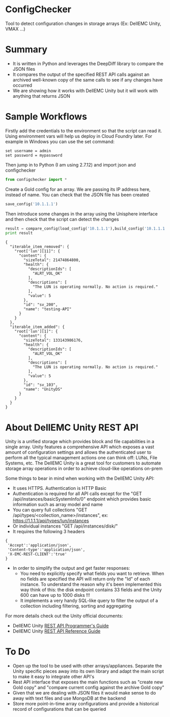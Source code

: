 # ConfigChecker
Tool to detect configuration changes in storage arrays (Ex: DellEMC Unity, VMAX ...)

# Summary
- It is written in Python and leverages the DeepDiff library to compare the JSON files
- It compares the output of the specified REST API calls against an archived well-known copy of the same calls to see if any changes have occurred
- We are showing how it works with DellEMC Unity but it will work with anything that returns JSON

# Sample Workflows
Firstly add the credentials to the environment so that the script can read it. Using environment vars will help us deploy in Cloud Foundry later. For example in Windows you can use the set command:

```
set username = admin
set password = mypassword
```
Then jump in to Python (I am using 2.7.12) and import json and configchecker

```python
from configchecker import *
```
Create a Gold config for an array. We are passing its IP address here, instead of name. You can check that the JSON file has been created
```python
save_config('10.1.1.1')
```
Then introduce some changes in the array using the Unisphere interface and then check that the script can detect the changes
```python
result = compare_config(load_config('10.1.1.1'),build_config('10.1.1.1', 'unity'))
print result
```
```
{
  "iterable_item_removed": {
    "root['lun'][11]": {
      "content": {
        "sizeTotal": 21474864800,
        "health": {
          "descriptionIds": [
            "ALRT_VOL_OK"
          ],
          "descriptions": [
            "The LUN is operating normally. No action is required."
          ],
          "value": 5
        },
        "id": "sv_200",
        "name": "testing-API"
      }
    }
  },
  "iterable_item_added": {
    "root['lun'][1]": {
      "content": {
        "sizeTotal": 133143986176,
        "health": {
          "descriptionIds": [
            "ALRT_VOL_OK"
          ],
          "descriptions": [
            "The LUN is operating normally. No action is required."
          ],
          "value": 5
        },
        "id": "sv_103",
        "name": "UnityDS"
      }
    }
  }
}
```

# About DellEMC Unity REST API
Unity is a unified storage which provides block and file capabilities in a single array. Unity features a comprehensive API which exposes a vast amount of configuration settings and allows the authenticated user to perform all the typical management actions one can think off: LUNs, File Systems, etc. The DellEMC Unity is a great tool for customers to automate storage array operations in order to achieve cloud-like operations on-prem

Some things to bear in mind when working with the DellEMC Unity API:
 - It uses HTTPS. Authentication is HTTP Basic
 - Authentication is required for all API calls except for the "GET /api/instances/basicSystemInfo/0" endpoint which provides basic information such as array model and name
 - You can query full collections "GET /api/types/<collection_name>/instances", ex: https://1.1.1.1/api/types/lun/instances
 - Or individual instances "GET /api/instances/disk/<id>"
 - It requires the following 3 headers
 ```
 {
  'Accept':'application/json',
  'Content-type':'application/json',
  'X-EMC-REST-CLIENT':'true'
 }
 ```
 - In order to simplify the output and get faster responses:
   - You need to explicitly specify what fields you want to retrieve. When no fields are specified the API will return only the "Id" of each instance. To understand the reason why it's been implemented this way think of this: the disk endpoint contains 33 fields and the Unity 600 can have up to 1000 disks !!!
   - It implements a very handy SQL-like query to filter the output of a collection including filtering, sorting and aggregating

For more details check out the Unity official documents:
 - DellEMC Unity [REST API Programmer's Guide](https://www.emc.com/collateral/TechnicalDocument/docu69331.pdf)
 - DellEMC Unity [REST API Reference Guide](https://uk.emc.com/collateral/TechnicalDocument/docu91031.pdf)

# To Do
 - Open up the tool to be used with other arrays/appliances. Separate the Unity specific pieces away into its own library and adapt the main script to make it easy to integrate other API's
 - Rest API interface that exposes the main functions such as "create new Gold copy" and "compare current config against the archive Gold copy"
 - Given that we are dealing with JSON files it would make sense to do away with text files and use MongoDB at the backend
 - Store more point-in-time array configurations and provide a historical record of configurations that can be queried

